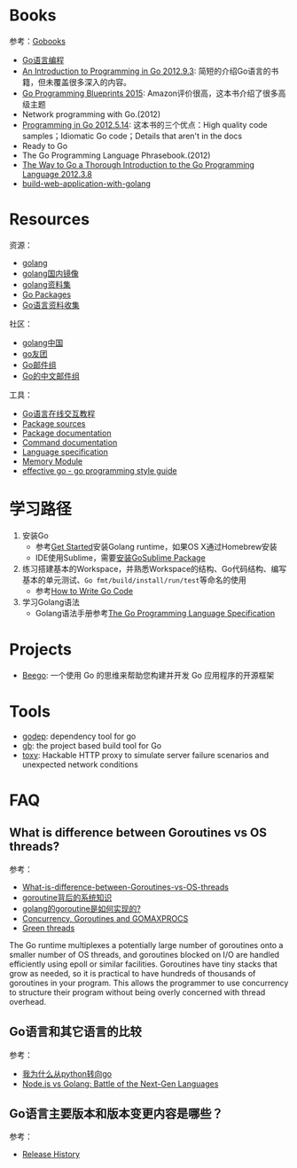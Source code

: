 # Books

参考：[Gobooks](https://github.com/dariubs/GoBooks)

- [Go语言编程](http://book.douban.com/subject/11577300/)
- [An Introduction to Programming in Go 2012.9.3](http://www.amazon.com/Introduction-Programming-Go-Caleb-Doxsey/dp/1478355824/ref=sr_1_2?ie=UTF8&qid=1438760964&sr=8-2&keywords=golang): 简短的介绍Go语言的书籍，但未覆盖很多深入的内容。
- [Go Programming Blueprints 2015](http://www.amazon.com/Go-Programming-Blueprints-Development-Challenges/dp/1783988029/ref=sr_1_1?ie=UTF8&qid=1438760964&sr=8-1&keywords=golang): Amazon评价很高，这本书介绍了很多高级主题
- Network programming with Go.(2012)
- [Programming in Go 2012.5.14](http://www.amazon.com/Programming-Go-Creating-Applications-Developers/dp/0321774639/ref=sr_1_4?ie=UTF8&qid=1438760964&sr=8-4&keywords=golang): 这本书的三个优点：High quality code samples；Idiomatic Go code；Details that aren't in the docs
- Ready to Go
- The Go Programming Language Phrasebook.(2012)
- [The Way to Go a Thorough Introduction to the Go Programming Language 2012.3.8](http://www.amazon.com/Way-Go-Thorough-Introduction-Programming/dp/1469769166/ref=sr_1_9?ie=UTF8&qid=1438760964&sr=8-9&keywords=golang)
- [build-web-application-with-golang](https://github.com/astaxie/build-web-application-with-golang) 

# Resources

资源：

- [golang](http://golang.org/)
- [golang国内镜像](http://docscn.studygolang.com/)
- [golang资料集](https://github.com/ty4z2008/Qix/blob/master/golang.md)
- [Go Packages](https://godoc.org/)
- [Go语言资料收集](https://github.com/wonderfo/wonderfogo/wiki)

社区：

- [golang中国](http://golangtc.com/)
- [go友团](http://golanghome.com/)
- [Go邮件组](http://groups.google.com/group/golang-nuts)
- [Go的中文邮件组](http://groups.google.com/group/golang-china)

工具：

- [Go语言在线交互教程](http://tour.golang.org/welcome/1)
- [Package sources](http://golang.org/src/)
- [Package documentation](http://golang.org/pkg/)
- [Command documentation](http://golang.org/doc/cmd)
- [Language specification](http://golang.org/ref/spec)
- [Memory Module](http://golang.org/ref/mem)
- [effective go - go programming style guide](http://golang.org/doc/effective_go.html)

# 学习路径

1. 安装Go
	- 参考[Get Started](http://golang.org/doc/install)安装Golang runtime，如果OS X通过Homebrew安装
	- IDE使用Sublime，需要[安装GoSublime Package](https://github.com/DisposaBoy/GoSublime)
1. 练习搭建基本的Workspace，并熟悉Workspace的结构、Go代码结构、编写基本的单元测试、`Go fmt/build/install/run/test`等命名的使用
	- 参考[How to Write Go Code](http://golang.org/doc/code.html)
1. 学习Golang语法
	- Golang语法手册参考[The Go Programming Language Specification](http://golang.org/ref/spec)

# Projects

- [Beego](http://beego.me/): 一个使用 Go 的思维来帮助您构建并开发 Go 应用程序的开源框架

# Tools

- [godep](https://github.com/tools/godep): dependency tool for go
- [gb](https://github.com/constabulary/gb): the project based build tool for Go
- [toxy](https://github.com/h2non/toxy): Hackable HTTP proxy to simulate server failure scenarios and unexpected network conditions

# FAQ

## What is difference between Goroutines vs OS threads?

参考：

- [What-is-difference-between-Goroutines-vs-OS-threads](http://www.quora.com/What-is-difference-between-Goroutines-vs-OS-threads)
- [goroutine背后的系统知识](http://www.infoq.com/cn/articles/knowledge-behind-goroutine)
- [golang的goroutine是如何实现的?](http://www.zhihu.com/question/20862617)
- [Concurrency, Goroutines and GOMAXPROCS](http://www.goinggo.net/2014/01/concurrency-goroutines-and-gomaxprocs.html)
- [Green threads](http://www.wikiwand.com/en/Green_threads)

The Go runtime multiplexes a potentially large number of goroutines onto a smaller number of OS threads, and goroutines blocked on I/O are handled efficiently using epoll or similar facilities.  Goroutines have tiny stacks that grow as needed, so it is practical to have hundreds of thousands of goroutines in your program. This allows the programmer to use concurrency to structure their program without being overly concerned with thread overhead.

## Go语言和其它语言的比较

参考：

- [我为什么从python转向go](http://www.jianshu.com/p/afa14e631930)
- [Node.js vs Golang: Battle of the Next-Gen Languages](http://www.hostingadvice.com/blog/nodejs-vs-golang/)

## Go语言主要版本和版本变更内容是哪些？

参考：

- [Release History](http://golang.org/doc/devel/release.html)



